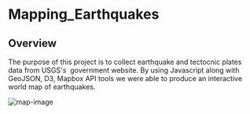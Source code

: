 # Mapping_Earthquakes
## Overview

The purpose of this project is to collect earthquake and tectocnic plates data from USGS's  government website. By using Javascript along with GeoJSON, D3, Mapbox API tools we were able to produce an interactive world map of earthquakes.

![map-image](https://user-images.githubusercontent.com/106359564/219232475-6d0e9ee0-44c9-4e64-9f11-8b09084b812d.png)
